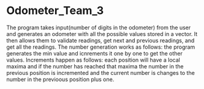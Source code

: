 # Odometer_Team_3

The program takes input(number of digits in the odometer) from the user and generates an odometer with all the possible values stored in a vector. It then allows them to validate readings, get next and previous readings, and get all the readings. The number generation works as follows: the program generates the min value and icnrements it one by one to get the other values. Increments happen as follows: each position will have a local maxima and if the number has reached that maxima the number in the previous position is incremented and the current number is changes to the number in the previoous position plus one.
